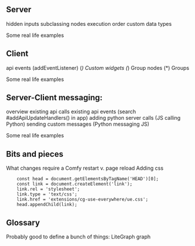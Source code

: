 ## Server

hidden inputs
subclassing nodes
execution order
custom data types

Some real life examples

## Client


api events (addEventListener) (*)
Custom widgets  (*)
Group nodes  (*)
Groups

Some real life examples


## Server-Client messaging:

overview
existing api calls
existing api events (search #addApiUpdateHandlers() in app)
adding python server calls (JS calling Python)
sending custom messages (Python messaging JS)

Some real life examples

## Bits and pieces

What changes require a Comfy restart v. page reload
Adding css 

        const head = document.getElementsByTagName('HEAD')[0];
        const link = document.createElement('link');
        link.rel = 'stylesheet';
        link.type = 'text/css';
        link.href = 'extensions/cg-use-everywhere/ue.css';
        head.appendChild(link);


## Glossary

Probably good to define a bunch of things:
LiteGraph
graph
